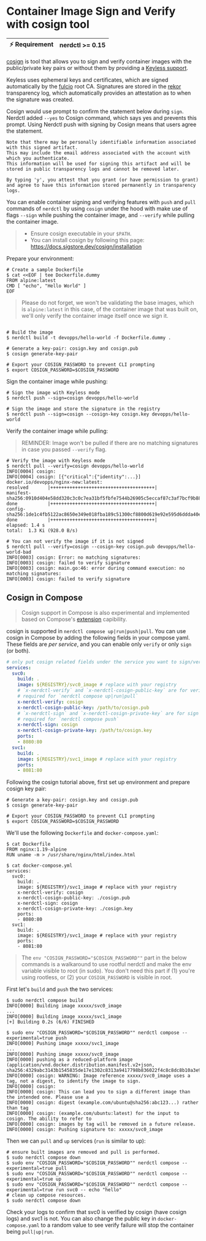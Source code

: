 # Container Image Sign and Verify with cosign tool

| :zap: Requirement | nerdctl >= 0.15 |
|-------------------|-----------------|

[cosign](https://github.com/sigstore/cosign) is tool that allows you to sign and verify container images with the
public/private key pairs or without them by providing
a [Keyless support](https://github.com/sigstore/cosign/blob/main/KEYLESS.md).

Keyless uses ephemeral keys and certificates, which are signed automatically by
the [fulcio](https://github.com/sigstore/fulcio) root CA. Signatures are stored in
the [rekor](https://github.com/sigstore/rekor) transparency log, which automatically provides an attestation as to when
the signature was created.

Cosign would use prompt to confirm the statement below during `sign`. Nerdctl added `--yes` to Cosign command, which says yes and prevents this prompt.
Using Nerdctl push with signing by Cosign means that users agree the statement.


```
Note that there may be personally identifiable information associated with this signed artifact.
This may include the email address associated with the account with which you authenticate.
This information will be used for signing this artifact and will be stored in public transparency logs and cannot be removed later.

By typing 'y', you attest that you grant (or have permission to grant) and agree to have this information stored permanently in transparency logs.
```

You can enable container signing and verifying features with `push` and `pull` commands of `nerdctl` by using `cosign`
under the hood with make use of flags `--sign` while pushing the container image, and `--verify` while pulling the
container image.

> * Ensure cosign executable in your `$PATH`.
> * You can install cosign by following this page: https://docs.sigstore.dev/cosign/installation

Prepare your environment:

```shell
# Create a sample Dockerfile
$ cat <<EOF | tee Dockerfile.dummy
FROM alpine:latest
CMD [ "echo", "Hello World" ]
EOF
```

> Please do not forget, we won't be validating the base images, which is `alpine:latest` in this case, of the container image that was built on,
> we'll only verify the container image itself once we sign it.

```shell

# Build the image
$ nerdctl build -t devopps/hello-world -f Dockerfile.dummy .

# Generate a key-pair: cosign.key and cosign.pub
$ cosign generate-key-pair

# Export your COSIGN_PASSWORD to prevent CLI prompting
$ export COSIGN_PASSWORD=$COSIGN_PASSWORD
```

Sign the container image while pushing:

```
# Sign the image with Keyless mode
$ nerdctl push --sign=cosign devopps/hello-world

# Sign the image and store the signature in the registry
$ nerdctl push --sign=cosign --cosign-key cosign.key devopps/hello-world
```

Verify the container image while pulling:

> REMINDER: Image won't be pulled if there are no matching signatures in case you passed `--verify` flag.

```shell
# Verify the image with Keyless mode
$ nerdctl pull --verify=cosign devopps/hello-world
INFO[0004] cosign:
INFO[0004] cosign: [{"critical":{"identity":...}]
docker.io/devopps/nginx-new:latest:                                               resolved       |++++++++++++++++++++++++++++++++++++++|
manifest-sha256:0910d404e58dd320c3c0c7ea31bf5fbfe7544b26905c5eccaf87c3af7bcf9b88: done           |++++++++++++++++++++++++++++++++++++++|
config-sha256:1de1c4fb5122ac8650e349e018fba189c51300cf8800d619e92e595d6ddda40e:   done           |++++++++++++++++++++++++++++++++++++++|
elapsed: 1.4 s                                                                    total:  1.3 Ki (928.0 B/s)

# You can not verify the image if it is not signed
$ nerdctl pull --verify=cosign --cosign-key cosign.pub devopps/hello-world-bad
INFO[0003] cosign: Error: no matching signatures:
INFO[0003] cosign: failed to verify signature
INFO[0003] cosign: main.go:46: error during command execution: no matching signatures:
INFO[0003] cosign: failed to verify signature
```

## Cosign in Compose

> Cosign support in Compose is also experimental and implemented based on Compose's [extension](https://github.com/compose-spec/compose-spec/blob/master/spec.md#extension) capibility.

cosign is supported in `nerdctl compose up|run|push|pull`. You can use cosign in Compose by adding the following fields in your compose yaml. These fields are _per service_, and you can enable only `verify` or only `sign` (or both).

```yaml
# only put cosign related fields under the service you want to sign/verify.
services:
  svc0:
    build: .
    image: ${REGISTRY}/svc0_image # replace with your registry
    # `x-nerdctl-verify` and `x-nerdctl-cosign-public-key` are for verify
    # required for `nerdctl compose up|run|pull`
    x-nerdctl-verify: cosign
    x-nerdctl-cosign-public-key: /path/to/cosign.pub
    # `x-nerdctl-sign` and `x-nerdctl-cosign-private-key` are for sign
    # required for `nerdctl compose push`
    x-nerdctl-sign: cosign
    x-nerdctl-cosign-private-key: /path/to/cosign.key
    ports:
    - 8080:80
  svc1:
    build: .
    image: ${REGISTRY}/svc1_image # replace with your registry
    ports:
    - 8081:80
```

Following the cosign tutorial above, first set up environment and prepare cosign key pair:

```shell
# Generate a key-pair: cosign.key and cosign.pub
$ cosign generate-key-pair

# Export your COSIGN_PASSWORD to prevent CLI prompting
$ export COSIGN_PASSWORD=$COSIGN_PASSWORD
```

We'll use the following `Dockerfile` and `docker-compose.yaml`:

```shell
$ cat Dockerfile
FROM nginx:1.19-alpine
RUN uname -m > /usr/share/nginx/html/index.html

$ cat docker-compose.yml
services:
  svc0:
    build: .
    image: ${REGISTRY}/svc1_image # replace with your registry
    x-nerdctl-verify: cosign
    x-nerdctl-cosign-public-key: ./cosign.pub
    x-nerdctl-sign: cosign
    x-nerdctl-cosign-private-key: ./cosign.key
    ports:
    - 8080:80
  svc1:
    build: .
    image: ${REGISTRY}/svc1_image # replace with your registry
    ports:
    - 8081:80
```

> The `env "COSIGN_PASSWORD="$COSIGN_PASSWORD""` part in the below commands is a walkaround to use rootful nerdctl and make the env variable visible to root (in sudo). You don't need this part if (1) you're using rootless, or (2) your `COSIGN_PASSWORD` is visible in root.

First let's `build` and `push` the two services:

```shell
$ sudo nerdctl compose build
INFO[0000] Building image xxxxx/svc0_image
...
INFO[0000] Building image xxxxx/svc1_image
[+] Building 0.2s (6/6) FINISHED

$ sudo env "COSIGN_PASSWORD="$COSIGN_PASSWORD"" nerdctl compose --experimental=true push
INFO[0000] Pushing image xxxxx/svc1_image
...
INFO[0000] Pushing image xxxxx/svc0_image
INFO[0000] pushing as a reduced-platform image (application/vnd.docker.distribution.manifest.v2+json, sha256:4329abc3143b1545835de17e1302c8313a9417798b836022f4c8c8dc8b10a3e9)
INFO[0000] cosign: WARNING: Image reference xxxxx/svc0_image uses a tag, not a digest, to identify the image to sign.
INFO[0000] cosign:
INFO[0000] cosign: This can lead you to sign a different image than the intended one. Please use a
INFO[0000] cosign: digest (example.com/ubuntu@sha256:abc123...) rather than tag
INFO[0000] cosign: (example.com/ubuntu:latest) for the input to cosign. The ability to refer to
INFO[0000] cosign: images by tag will be removed in a future release.
INFO[0000] cosign: Pushing signature to: xxxxx/svc0_image
```

Then we can `pull` and `up` services (`run` is similar to up):

```shell
# ensure built images are removed and pull is performed.
$ sudo nerdctl compose down
$ sudo env "COSIGN_PASSWORD="$COSIGN_PASSWORD"" nerdctl compose --experimental=true pull
$ sudo env "COSIGN_PASSWORD="$COSIGN_PASSWORD"" nerdctl compose --experimental=true up
$ sudo env "COSIGN_PASSWORD="$COSIGN_PASSWORD"" nerdctl compose --experimental=true run svc0 -- echo "hello"
# clean up compose resources.
$ sudo nerdctl compose down
```

Check your logs to confirm that svc0 is verified by cosign (have cosign logs) and svc1 is not. You can also change the public key in `docker-compose.yaml` to a random value to see verify failure will stop the container being `pull|up|run`.